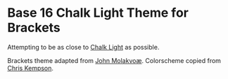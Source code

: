 Base 16 Chalk Light Theme for Brackets
============================

Attempting to be as close to [Chalk Light](http://chriskempson.github.io/base16/#chalk) as possible.

Brackets theme adapted from [John Molakvoæ](https://github.com/skjnldsv/default-dark).
Colorscheme copied from [Chris Kempson](http://chriskempson.com).
